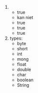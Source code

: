 1. 
	* true
	* kan niet
	* true
	* true
	* true
2. types: 
	* byte
	* short
	* int
	* mong
	* float
	* double
	* char
	* boolean
	* String